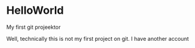 # HelloWorld
My first git projeektor

Well, technically this is not my first project on git. I have another account

